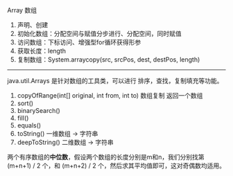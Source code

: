 Array 数组

1. 声明、创建
2. 初始化数组：分配空间与赋值分步进行、分配空间，同时赋值
3. 访问数组：下标访问、增强型for循环获得形参
4. 获取长度：length
5. 复制数组：System.arraycopy(src, srcPos, dest, destPos, length)

-------------------

java.util.Arrays 是针对数组的工具类，可以进行 排序，查找，复制填充等功能。 

1. copyOfRange(int[] original, int from, int to) 数组复制 返回一个数组
2. sort()
3. binarySearch()
4. fill()
5. equals()
6. toString() 一维数组 -> 字符串
7. deepToString() 二维数组 -> 字符串


两个有序数组的**中位数**，假设两个数组的长度分别是m和n，我们分别找第 (m+n+1) / 2 个，和 (m+n+2) / 2 个，然后求其平均值即可，这对奇偶数均适用。